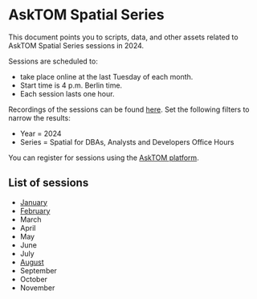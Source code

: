 # AskTOM Spatial Series

This document points you to scripts, data, and other assets related to AskTOM Spatial Series sessions in 2024.

Sessions are scheduled to:

* take place online at the last Tuesday of each month.
* Start time is 4 p.m. Berlin time.
* Each session lasts one hour.

Recordings of the sessions can be found [here](https://asktom.oracle.com/ords/r/tech/catalog/videos). Set the following filters to narrow the results:

* Year = 2024
* Series = Spatial for DBAs, Analysts and Developers Office Hours

You can register for sessions using the [AskTOM platform](https://asktom.oracle.com/ords/r/tech/catalog/home).

## List of sessions

* [January](./01_SpatialDataSets/)
* [February](./02_OpenSourceGIS_and_Spatial)
* March
* April
* May
* June
* July
* [August](./08_RasterAlgebra)
* September
* October
* November
